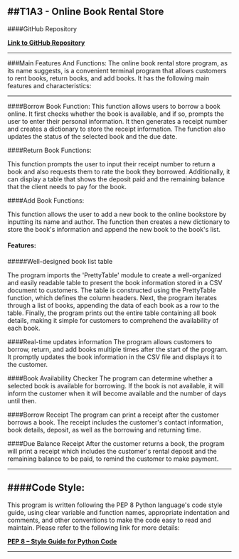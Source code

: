 ##T1A3 - Online Book Rental Store
---
####GitHub Repository 

**[Link to GitHub Repository](https://github.com/helenahan37/T1A3)**

***
###Main Features And Functions:
The online book rental store program, as its name suggests, is a convenient terminal program that allows customers to rent books, return books, and add books. It has the following main features and characteristics:

---
####Borrow Book Function:
This function allows users to borrow a book online. It first checks whether the book is available, and if so, prompts the user to enter their personal information. It then generates a receipt number and creates a dictionary to store the receipt information. The function also updates the status of the selected book and the due date. 

####Return Book Functions:

This function prompts the user to input their receipt number to return a book and also requests them to rate the book they borrowed. Additionally, it can display a table that shows the deposit paid and the remaining balance that the client needs to pay for the book.

####Add Book Functions:

This function allows the user to add a new book to the online bookstore by inputting its name and author. The function then creates a new dictionary to store the book's information and append the new book to the book's list.

#### Features:
#####Well-designed book list table

The program imports the 'PrettyTable' module to create a well-organized and easily readable table to present the book information stored in a CSV document to customers. The table is constructed using the PrettyTable function, which defines the column headers. Next, the program iterates through a list of books, appending the data of each book as a row to the table. Finally, the program prints out the entire table containing all book details, making it simple for customers to comprehend the availability of each book.


####Real-time updates information
The program allows customers to borrow, return, and add books multiple times after the start of the program. It promptly updates the book information in the CSV file and displays it to the customer.

####Book Availability Checker
The program can determine whether a selected book is available for borrowing. If the book is not available, it will inform the customer when it will become available and the number of days until then.


####Borrow Receipt
The program can print a receipt after the customer borrows a book. The receipt includes the customer's contact information, book details, deposit, as well as the borrowing and returning time.

####Due Balance Receipt
After the customer returns a book, the program will print a receipt which includes the customer's rental deposit and the remaining balance to be paid, to remind the customer to make payment.

---
####Code Style:
---
This program is written following the PEP 8 Python language's code style guide, using clear variable and function names, appropriate indentation and comments, and other conventions to make the code easy to read and maintain.
Please refer to the following link for more details:

**[PEP 8 – Style Guide for Python Code](https://peps.python.org/pep-0008/)**

***






